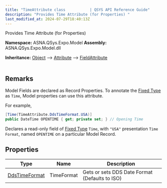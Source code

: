 ```yaml
---
title: "TimeAttribute class           | QSYS API Reference Guide"
description: "Provides Time Attribute (for Properties) "
last_modified_at: 2024-07-29T18:40:13Z
---
```


Provides Time Attribute (for Properties)

**Namespace:** ASNA.QSys.Expo.Model
**Assembly:** ASNA.QSys.Expo.Model.dll

**Inheritance:** [Object](https://docs.microsoft.com/en-us/dotnet/api/system.object) --> [Attribute](https://docs.microsoft.com/en-us/dotnet/api/system.attribute) --> [FieldAttribute](/reference/expo/qsys-expo-model/field-attribute.html)
<br>
<br>

## Remarks

Model Fields are declared as Record Properties. To annotate the [Fixed Type](/concepts/program-structure/qsys-fixedtypes.html) as `Time`, Model properties can use this attribute.

For example,

```cs
[Time(TimeAttribute.DdsTimeFormat.USA)]
public DateTime OPENTIME { get; private set; } // Opening Time
```

Declares a read-only field of [Fixed Type](/concepts/program-structure/qsys-fixedtypes.html) `Time`, with `"USA"` presentation `Time Format`, named `OPENTIME` on a particular Model Record.

## Properties

| Type | Name | Description
| --- | --- | --- 
| [DdsTimeFormat](/reference/expo/qsys-expo-model/dds-time-format.html) | TimeFormat | Gets or sets DDS Date Format (Defaults to ISO) |
